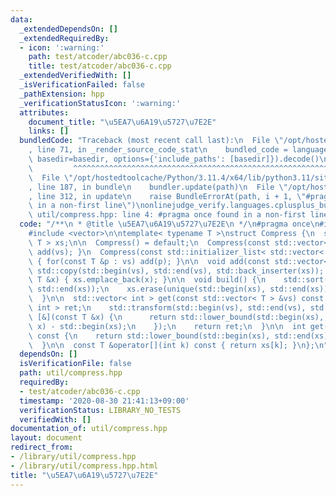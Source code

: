 ```yaml
---
data:
  _extendedDependsOn: []
  _extendedRequiredBy:
  - icon: ':warning:'
    path: test/atcoder/abc036-c.cpp
    title: test/atcoder/abc036-c.cpp
  _extendedVerifiedWith: []
  _isVerificationFailed: false
  _pathExtension: hpp
  _verificationStatusIcon: ':warning:'
  attributes:
    document_title: "\u5EA7\u6A19\u5727\u7E2E"
    links: []
  bundledCode: "Traceback (most recent call last):\n  File \"/opt/hostedtoolcache/Python/3.11.4/x64/lib/python3.11/site-packages/onlinejudge_verify/documentation/build.py\"\
    , line 71, in _render_source_code_stat\n    bundled_code = language.bundle(stat.path,\
    \ basedir=basedir, options={'include_paths': [basedir]}).decode()\n          \
    \         ^^^^^^^^^^^^^^^^^^^^^^^^^^^^^^^^^^^^^^^^^^^^^^^^^^^^^^^^^^^^^^^^^^^^^^^^^^^^^^^^^\n\
    \  File \"/opt/hostedtoolcache/Python/3.11.4/x64/lib/python3.11/site-packages/onlinejudge_verify/languages/cplusplus.py\"\
    , line 187, in bundle\n    bundler.update(path)\n  File \"/opt/hostedtoolcache/Python/3.11.4/x64/lib/python3.11/site-packages/onlinejudge_verify/languages/cplusplus_bundle.py\"\
    , line 312, in update\n    raise BundleErrorAt(path, i + 1, \"#pragma once found\
    \ in a non-first line\")\nonlinejudge_verify.languages.cplusplus_bundle.BundleErrorAt:\
    \ util/compress.hpp: line 4: #pragma once found in a non-first line\n"
  code: "/**\n * @title \u5EA7\u6A19\u5727\u7E2E\n */\n#pragma once\n#include <algorithm>\n\
    #include <vector>\n\ntemplate< typename T >\nstruct Compress {\n  std::vector<\
    \ T > xs;\n\n  Compress() = default;\n  Compress(const std::vector< T > &vs) {\
    \ add(vs); }\n  Compress(const std::initializer_list< std::vector< T > > &vs)\
    \ { for(const T &p : vs) add(p); }\n\n  void add(const std::vector< T > &vs) {\
    \ std::copy(std::begin(vs), std::end(vs), std::back_inserter(xs)); }\n  void add(const\
    \ T &x) { xs.emplace_back(x); }\n\n  void build() {\n    std::sort(std::begin(xs),\
    \ std::end(xs));\n    xs.erase(unique(std::begin(xs), std::end(xs)), std::end(xs));\n\
    \  }\n\n  std::vector< int > get(const std::vector< T > &vs) const {\n    std::vector<\
    \ int > ret;\n    std::transform(std::begin(vs), std::end(vs), std::back_inserter(ret),\
    \ [&](const T &x) {\n      return std::lower_bound(std::begin(xs), std::end(xs),\
    \ x) - std::begin(xs);\n    });\n    return ret;\n  }\n\n  int get(const T &x)\
    \ const {\n    return std::lower_bound(std::begin(xs), std::end(xs), x) - std::begin(xs);\n\
    \  }\n\n  const T &operator[](int k) const { return xs[k]; }\n};\n"
  dependsOn: []
  isVerificationFile: false
  path: util/compress.hpp
  requiredBy:
  - test/atcoder/abc036-c.cpp
  timestamp: '2020-08-30 21:41:13+09:00'
  verificationStatus: LIBRARY_NO_TESTS
  verifiedWith: []
documentation_of: util/compress.hpp
layout: document
redirect_from:
- /library/util/compress.hpp
- /library/util/compress.hpp.html
title: "\u5EA7\u6A19\u5727\u7E2E"
---
```

